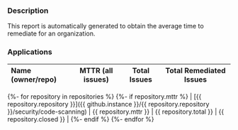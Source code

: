 ### Description

This report is automatically generated to obtain the average time to remediate for an organization.

### Applications

| Name (owner/repo) | MTTR (all issues) | Total Issues | Total Remediated Issues |
| :---------------- | :---------------: | :----------: | :---------------------: |
{%- for repository in repositories %}
{%- if repository.mttr %}
| [{{ repository.repository }}]({{ github.instance }}/{{ repository.repository }}/security/code-scanning) | {{ repository.mttr }} | {{ repository.total }} | {{ repository.closed }} |
{%- endif %}
{%- endfor %}
